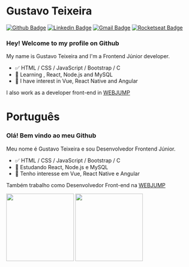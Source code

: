 
# Gustavo Teixeira 

[![Github Badge](https://img.shields.io/badge/-Github-000?style=flat-square&logo=Github&logoColor=white&link=https://github.com/gabriel-nt)](https://github.com/gustavo-nt)
[![Linkedin Badge](https://img.shields.io/badge/-LinkedIn-blue?style=flat-square&logo=Linkedin&logoColor=white&link=https://www.linkedin.com/in/gustavo-nt/)](https://www.linkedin.com/in/gustavo-nt/)
[![Gmail Badge](https://img.shields.io/badge/-Gmail-c14438?style=flat-square&logo=Gmail&logoColor=white&link=mailto:gabrielnt.dev@gmail.com)](mailto:gustavont.dev@gmail.com)
[![Rocketseat Badge](https://img.shields.io/badge/Rocketseat-8257e5?style=flat-square&link=https://app.rocketseat.com.br/me/gabriel-nt)](https://app.rocketseat.com.br/me/gustavo-nt)

### Hey! Welcome to my profile on Github

My name is Gustavo Teixeira and I'm a Frontend Júnior developer.

- ✅ HTML / CSS / JavaScript / Bootstrap / C
- 📕 Learning , React, Node.js and MySQL
- 📖 I have interest in Vue, React Native and Angular

I also work as a developer front-end in [WEBJUMP](https://webjump.com.br/)

# Português
### Olá! Bem vindo ao meu Github

Meu nome é Gustavo Teixeira e sou Desenvolvedor Frontend Júnior.

- ✅ HTML / CSS / JavaScript / Bootstrap / C
- 📕 Estudando React, Node.js e MySQL
- 📖 Tenho interesse em Vue, React Native e Angular

Também trabalho como Desenvolvedor Front-end na [WEBJUMP](https://webjump.com.br/)

<div>
  <img height='180em' src="https://github-readme-stats.vercel.app/api?username=gustavo-nt&theme=light&show_icons=true" />
  <img height='180em' src='https://github-readme-stats.vercel.app/api/top-langs/?username=gustavo-nt&layout=compact&theme=light' />
</div>
